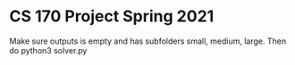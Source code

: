 # CS 170 Project Spring 2021

Make sure outputs is empty and has subfolders small, medium, large. Then do python3 solver.py
